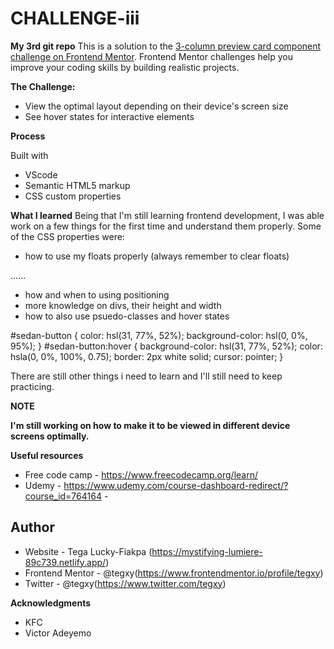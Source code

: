 # CHALLENGE-iii
**My 3rd git repo**
This is a solution to the [3-column preview card component challenge on Frontend Mentor](https://www.frontendmentor.io/challenges/3column-preview-card-component-pH92eAR2-). Frontend Mentor challenges help you improve your coding skills by building realistic projects. 

**The Challenge:** 
- View the optimal layout depending on their device's screen size
- See hover states for interactive elements

**Process**

Built with

- VScode
- Semantic HTML5 markup
- CSS custom properties

**What I learned**
Being that I'm still learning frontend development, I was able work on a few things for the first time and understand them properly.
Some of the CSS properties were:
- how to use my floats properly (always remember to clear floats)
<style>
  .clear-float {
                  clear: both;}
  </style>
  <body>
  ......
 <div class="clear-float"></div>
  </body>
 
- how and when to using positioning
- more knowledge on divs, their height and width
- how to also use psuedo-classes and hover states

#sedan-button {
    color: hsl(31, 77%, 52%);
    background-color: hsl(0, 0%, 95%);
  }
#sedan-button:hover {
    background-color: hsl(31, 77%, 52%);
    color: hsla(0, 0%, 100%, 0.75);
    border: 2px white solid;
    cursor: pointer;
  }

There are still other things i need to learn and I'll still need to keep practicing.

**NOTE**

**I'm still working on how to make it to be viewed in different device screens optimally.**

**Useful resources**

- Free code camp - https://www.freecodecamp.org/learn/ 
- Udemy - https://www.udemy.com/course-dashboard-redirect/?course_id=764164 - 


## Author

- Website - Tega Lucky-Fiakpa (https://mystifying-lumiere-89c739.netlify.app/)
- Frontend Mentor - @tegxy(https://www.frontendmentor.io/profile/tegxy)
- Twitter - @tegxy(https://www.twitter.com/tegxy)

**Acknowledgments**

- KFC
- Victor Adeyemo
